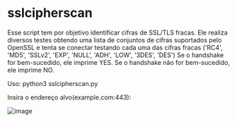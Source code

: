 # sslcipherscan
Esse script tem por objetivo identificar cifras de SSL/TLS fracas.
Ele realiza diversos testes obtendo uma lista de conjuntos de cifras suportados pelo OpenSSL e tenta se conectar testando cada uma das cifras fracas ('RC4', 'MD5', 'SSLv2', 'EXP', 'NULL', 'ADH', 'LOW', '3DES', 'DES') 
Se o handshake for bem-sucedido, ele imprime YES. Se o handshake não for bem-sucedido, ele imprime NO.


Uso:
python3 sslcipherscan.py

Insira o endereço alvo(example.com:443):

![image](https://github.com/user-attachments/assets/257ecd90-aabc-434a-8cf4-cf983cae0bf1)


